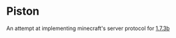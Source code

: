 # Piston 

An attempt at implementing minecraft's server protocol for [1.7.3b](https://minecraft.wiki/w/Minecraft_Wiki:Projects/wiki.vg_merge/Protocol?oldid=2769763)

